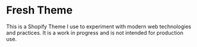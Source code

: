 # Fresh Theme

This is a Shopify Theme I use to experiment with modern web technologies and practices. It is a work in progress and is not intended for production use.
